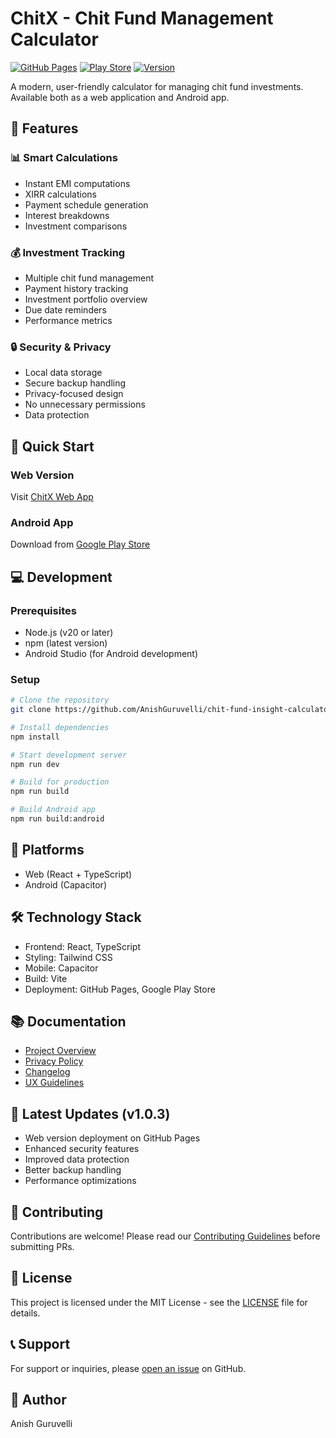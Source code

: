 # ChitX - Chit Fund Management Calculator

[![GitHub Pages](https://img.shields.io/badge/Web-GitHub%20Pages-blue)](https://anishguruvelli.github.io/chit-fund-insight-calculator/)
[![Play Store](https://img.shields.io/badge/Android-Play%20Store-green)](https://play.google.com/store/apps/details?id=com.anishguruvelli.chitx)
[![Version](https://img.shields.io/badge/version-1.0.3-purple)](https://github.com/AnishGuruvelli/chit-fund-insight-calculator/releases)

A modern, user-friendly calculator for managing chit fund investments. Available both as a web application and Android app.

## 🌟 Features

### 📊 Smart Calculations
- Instant EMI computations
- XIRR calculations
- Payment schedule generation
- Interest breakdowns
- Investment comparisons

### 💰 Investment Tracking
- Multiple chit fund management
- Payment history tracking
- Investment portfolio overview
- Due date reminders
- Performance metrics

### 🔒 Security & Privacy
- Local data storage
- Secure backup handling
- Privacy-focused design
- No unnecessary permissions
- Data protection

## 🚀 Quick Start

### Web Version
Visit [ChitX Web App](https://anishguruvelli.github.io/chit-fund-insight-calculator/)

### Android App
Download from [Google Play Store](https://play.google.com/store/apps)

## 💻 Development

### Prerequisites
- Node.js (v20 or later)
- npm (latest version)
- Android Studio (for Android development)

### Setup
```bash
# Clone the repository
git clone https://github.com/AnishGuruvelli/chit-fund-insight-calculator.git

# Install dependencies
npm install

# Start development server
npm run dev

# Build for production
npm run build

# Build Android app
npm run build:android
```

## 📱 Platforms
- Web (React + TypeScript)
- Android (Capacitor)

## 🛠️ Technology Stack
- Frontend: React, TypeScript
- Styling: Tailwind CSS
- Mobile: Capacitor
- Build: Vite
- Deployment: GitHub Pages, Google Play Store

## 📚 Documentation
- [Project Overview](docs/OVERVIEW.md)
- [Privacy Policy](docs/privacy-policy.md)
- [Changelog](docs/CHANGELOG.md)
- [UX Guidelines](docs/UX_GUIDELINES.md)

## 🔄 Latest Updates (v1.0.3)
- Web version deployment on GitHub Pages
- Enhanced security features
- Improved data protection
- Better backup handling
- Performance optimizations

## 🤝 Contributing
Contributions are welcome! Please read our [Contributing Guidelines](CONTRIBUTING.md) before submitting PRs.

## 📄 License
This project is licensed under the MIT License - see the [LICENSE](LICENSE) file for details.

## 📞 Support
For support or inquiries, please [open an issue](https://github.com/AnishGuruvelli/chit-fund-insight-calculator/issues) on GitHub.

## 👤 Author

Anish Guruvelli

